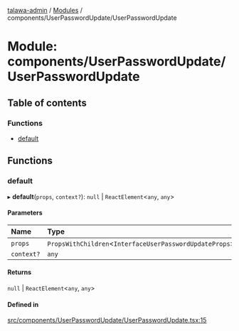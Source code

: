 [talawa-admin](../README.md) / [Modules](../modules.md) / components/UserPasswordUpdate/UserPasswordUpdate

# Module: components/UserPasswordUpdate/UserPasswordUpdate

## Table of contents

### Functions

- [default](components_UserPasswordUpdate_UserPasswordUpdate.md#default)

## Functions

### default

▸ **default**(`props`, `context?`): ``null`` \| `ReactElement`\<`any`, `any`\>

#### Parameters

| Name | Type |
| :------ | :------ |
| `props` | `PropsWithChildren`\<`InterfaceUserPasswordUpdateProps`\> |
| `context?` | `any` |

#### Returns

``null`` \| `ReactElement`\<`any`, `any`\>

#### Defined in

[src/components/UserPasswordUpdate/UserPasswordUpdate.tsx:15](https://github.com/PalisadoesFoundation/talawa-admin/blob/bbd4963/src/components/UserPasswordUpdate/UserPasswordUpdate.tsx#L15)
